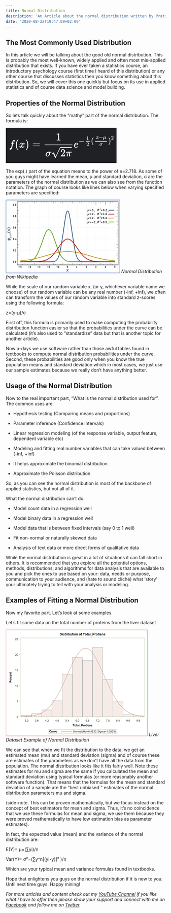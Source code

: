 ```yaml
---
title: Normal Distribution
description: 'An Article about the normal distribution written by Pratik'
date: "2020-08-22T19:47:09+02:00"
---
```


## The Most Commonly Used Distribution

In this article we will be talking about the good old normal distribution. This is probably the most well-known, widely applied and often most mis-applied distribution that exists. If you have ever taken a statistics course, an introductory psychology course (first time I heard of this distribution) or any other course that discusses statistics then you know something about this distribution. So, we will cover this one quickly but focus on its use in applied statistics and of course data science and model building.

## Properties of the Normal Distribution

So lets talk quickly about the “mathy” part of the normal distribution. The formula is:

![Normal Distribution Function](normal-dist-function.png)

The exp(.) part of the equation means to the power of e=2.718. As some of you guys might have learned the mean, μ and standard deviation, σ are the parameters of the normal distribution as we can also see from the function notation. The graph of course looks like lines below when varying specified parameters are specified:

![Normal Distribution](normal-dist.webp)
*Normal Distribution from Wikipedia*

While the scale of our random variable x, (or y, whichever variable name we choose) of our random variable can be any real number (-inf, +inf), we often can transform the values of our random variable into standard z-scores using the following formula:

z=(y-μ)/σ

First off, this formula is primarily used to make computing the probability distribution function easier so that the probabilities under the curve can be calculated (it’s also used to “standardize” data but that is another topic for another article).

Now a-days we use software rather than those awful tables found in textbooks to compute normal distribution probabilities under the curve. Second, these probabilities are good only when you know the true population means and standard deviation which in most cases, we just use our sample estimates because we really don’t have anything better.

## Usage of the Normal Distribution

Now to the real important part, “What is the normal distribution used for”. The common uses are

- Hypothesis testing (Comparing means and proportions)

- Parameter inference (Confidence intervals)

- Linear regression modeling (of the response variable, output feature, dependent variable etc)

- Modeling and fitting real number variables that can take valued between (-inf, +inf)

- It helps approximate the binomial distribution

- Approximate the Poisson distribution


So, as you can see the normal distribution is most of the backbone of applied statistics, but not all of it.

What the normal distribution can’t do:

- Model count data in a regression well

- Model binary data in a regression well

- Model data that is between fixed intervals (say 0 to 1 well)

- Fit non-normal or naturally skewed data

- Analysis of text data or more direct forms of qualitative data

While the normal distribution is great in a lot of situations it can fall short in others. It is recommended that you explore all the potential options, methods, distributions, and algorithms for data analysis that are available to you and pick the ones to use based on your: data, needs or purpose, communication to your audience, and (hate to sound cliché) what ‘story’ your ultimately trying to tell with your analysis or modeling.

## Examples of Fitting a Normal Distribution

Now my favorite part. Let’s look at some examples.

Let’s fit some data on the total number of proteins from the liver dataset

![Data Example](data-example.png)
*Liver Dataset Example of Normal Distribution*

We can see that when we fit the distribution to the data, we get an estimated mean (mu) and standard deviation (sigma) and of course these are estimates of the parameters as we don’t have all the data from the population. The normal distribution looks like it fits fairly well. Note these estimates for mu and sigma are the same if you calculated the mean and standard deviation using typical formulas (or more reasonably another software function). That means that the formulas for the mean and standard deviation of a sample are the “best unbiased`” estimates of the normal distribution parameters mu and sigma.

(side-note. This can be proven mathematically, but we focus instead on the concept of best estimators for mean and sigma. Thus, it’s no coincidence that we use these formulas for mean and sigma, we use them because they were proved mathematically to have low estimation bias as parameter estimates).

In fact, the expected value (mean) and the variance of the normal distribution are:

E(Y)= μ=(∑yi)/n

Var(Y)= σ²=(∑y^n[(yi-y)]² )/n

Which are your typical mean and variance formulas found in textbooks.

Hope that enlightens you guys on the normal distribution if it is new to you. Until next time guys. Happy mining!

*For more articles and content check out my <a href="https://www.youtube.com/channel/UCcPnyv1HXYEGxFsP6Z4P7yQ" target="_blank">YouTube Channel</a> if you like what I have to offer then please show your support and connect with me on <a href="https://www.facebook.com/ppatelfootball/" target="_blank">Facebook</a> and follow me on <a href="https://twitter.com/@dragoontik" target="_blank">Twitter</a>*

